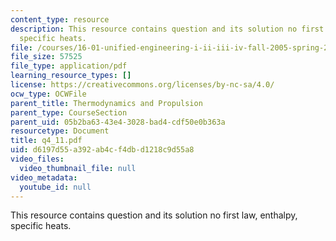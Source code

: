 ```yaml
---
content_type: resource
description: This resource contains question and its solution no first law, enthalpy,
  specific heats.
file: /courses/16-01-unified-engineering-i-ii-iii-iv-fall-2005-spring-2006/d6197d55a392ab4cf4dbd1218c9d55a8_q4_11.pdf
file_size: 57525
file_type: application/pdf
learning_resource_types: []
license: https://creativecommons.org/licenses/by-nc-sa/4.0/
ocw_type: OCWFile
parent_title: Thermodynamics and Propulsion
parent_type: CourseSection
parent_uid: 05b2ba63-43e4-3028-bad4-cdf50e0b363a
resourcetype: Document
title: q4_11.pdf
uid: d6197d55-a392-ab4c-f4db-d1218c9d55a8
video_files:
  video_thumbnail_file: null
video_metadata:
  youtube_id: null
---
```

This resource contains question and its solution no first law, enthalpy, specific heats.